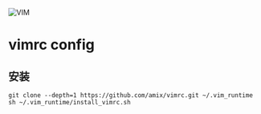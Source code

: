 ![VIM](https://dnp4pehkvoo6n.cloudfront.net/43c5af597bd5c1a64eb1829f011c208f/as/Ultimate%20Vimrc.svg)

# vimrc config

## 安装

```shell
git clone --depth=1 https://github.com/amix/vimrc.git ~/.vim_runtime
sh ~/.vim_runtime/install_vimrc.sh
```
